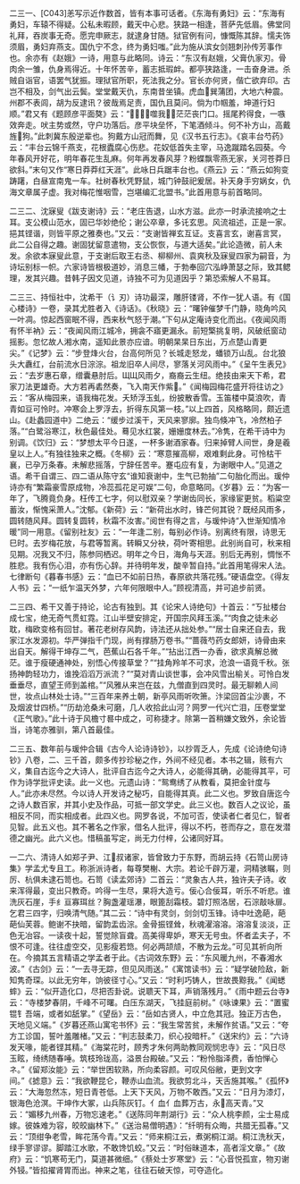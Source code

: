 <!-- { "loadSidebar": true } -->
二三一、[C043]恙写示近作数首，皆有本事可话者。《东海有勇妇》云：“东海有勇妇，车辕不得疑。公私未暇顾，戴天中心悲。狭路一相逢，菩萨先低眉。佛堂同礼拜，吞炭事无奇。愿完申厥志，就逮身甘随。狱官例有问，慷慨陈其辞。懦夫饰须眉，勇妇弃燕支。国仇宁不念，终为勇妇嗤。”此为施从滨女剑翘刺孙传芳事作也。余亦有《赵娥》一诗，用意与此略同。诗云：“东汉有赵娥，父膏仇家刃。骨肉余一雏，仇身焉得近。十年怀苦辛，蓄志抵瑕衅。都亭狭路逢，一击奋身进。杀贼自诣官，语罢气犹振。理狱官所职，死法我之分。官长亦何贤，偕亡欲弃印。古岂不相及，剑气出云鬓。堂堂戴天仇，东南昔坐镇。虎血巽蒲团，大地六种震。州郡不表闾，胡为反逮讯？彼哉焉足责，国仇且莫问。倘为巾帼羞，坤道行妇顺。”君又有《题顾彦平面獒》云：“噬我，茫茫丧门口。摇尾矜得食，一嗾效奔走。吠主势或然，守户功落后。彦平块垒怀，下笔酒倾斗。何不补方山，高戴旌狗。”此刺冀东殷逆辈也。狗戴方山冠而舞，见《汉书五行志》。《哀丰台芍药》云：“丰台云锦千燕支，花根蠹腐心伤悲。花奴低首失主宰，马逸蹴踏名园葵。今年春风开好花，明年春花生乱麻。何年再发春风芽？粉蝶飘零燕无家，关河苍莽日欲斜。”末句又作“寒日莽莽红天涯”。此咏日兵踞丰台也。《燕云》云：“燕云如狗变踌躇，白昼宣南鬼一车。社树春秋凭野鼠，城门钟鼓祀爰居。补天身手穷娲女，仇海文章属子虚。我对梅花惟咽雪，岂堪编汇北盟书。”此首用意与前首略同。

二三二、沈寐叟《跋支谢诗》云：“老庄告退，山水方滋。此亦一时承流接响之士耳。支公模山范水，固已华妙绝伦；谢公卒章，多讬玄思。风流祖述，正是一家。挹其铿谐，则皆平原之雅奏也。”又云：“支谢皆禅玄互证。支喜言玄，谢喜言冥，此二公自得之趣。谢固犹留意遣物，支公恢恢，与道大适矣。”此论造微，前人未发。余欲本寐叟此意，于支谢后取王右丞、柳柳州、袁爽秋及寐叟四家为嗣音，为诗坛别标一帜。六家诗皆根极道妙，消息三幡，于勃奉回穴泓峥萧瑟之际，致其鳃理，发其兴趣。昔韩子因文见道，诗独不可为见道因乎？第恐索解人不易耳。

二三三、持恒社中，沈希干（讠刃）诗功最深，雕肝镂肾，不作一犹人语。有《国心楼诗》一卷，录其尤胜者入《诗话》。《秋晓》云：“曙钟催梦千门静，晓角吟风一叶凋。惊起西窗眠不得，西来秋气怒于潮。”下句从定庵诗变化而出。《夜闻风雨有怀半衲》云：“夜闻风雨江城冷，拥衾不寤更漏永。前短檠挑复明，风破纸窗动摇影。忽忆故人湘水南，遥知此景亦应谙。明朝杲杲日东出，万点楚山青更尖。”《记梦》云：“步登烽火台，台高何所见？长城走怒龙，蟠锁万山乱。台北狼头大纛红，台前流水日淙淙。祖龙旧卒人间尽，寥落关河风雨中。”《呈午生表兄》云：“去岁惠石章，缯囊悬肘后。ЩЩ风雨夕，裔裔云生纽。绝技由来天下希，君家刀法更雄奇。大方若再砉然奏，飞入南天作紫。”《闻梅园梅花盛开将往访之》云：“客从梅园来，语我梅花发。夭矫浮玉虬，纷披散香雪。玉笛楼中莫浪吹，青青如豆可怜时。冲寒会上罗浮去，折得东风第一枝。”以上四首，风格略同，颇近遗山。《赴蠡园道中》二绝云：“缓步过溪干，天风来寥廓。独鸟倏冲飞，冷然柏子落。”“白鹭浴寒江，秋色最佳处。蓦见水红裳，姗姗度林去。”冷隽，在希干诗中为别调。《饮归》云：“梦想太平今日遂，一杯多谢酒家春。归来掉臂人间世，身是羲皇以上人。”有独往独来之概。《冬柳》云：“寒意摧高柳，艰难剩此身。可怜枯干襄，已孕万条春。未解悲摇落，宁辞任苦辛。蹇屯应有复，为谢眼中人。”见道之语。希干自谓三、四二语从陈守玄“谁知衰谢中，生气已勃抽”二句胎化而出。瑗仲诗亦有“繁霜豪雪原成物，冷蕊孤花足可娱”二句，命意略同。《岁暮》云：“为客一年了，飞腾竟负身。枉传工七字，何以慰双亲？学谢齿同长，家缘宦更贫。稻粱空蓄汝，惭愧采萧人。”沈郁。《新荷》云：“新荷出水时，锋芒何其锐？既经风雨多，圆转随风拜。圆转复圆转，秋霜不汝害。”阅世有得之言，与瑗仲诗“入世渐知情冷暖”同一用意。《留别社友》云：“一年逢二别，每别必作诗。别离终有限，诗思无巳时。去岁梅花放，与君等暂离。转瞬又分袂，荷叶寄相思。此别尚自可，秋来相见期。况我又不归，陈参同栖迟。明年之今日，海角与天涯。别后无再别，惆怅不胜悲。我有伤心泪，亦有伤心辞。并待明年发，酸辛暂自持。”此首用笔得宋人法。七律断句《暮春书感》云：“血已不如前日热，春原欲共落花残。”硬语盘空。《得友人书》云：“一纸乍温天外梦，六年何限眼中人。”顾视清高，并可追步前贤。

二三四、希干又善于持论，论古有独到。其《论宋人诗绝句》十首云：“ㄎ扯楼台成七宝，绝无奇气贯虹霓。江山半壁安排定，开国宗风拜玉溪。”“肉食之徒未必耽，梅欧变格有回甘。著花老树存风韵，诗法还从拙处参。”“居士自来还自去，我家江水发源初。华严弹指千门现，尚有撑肠万卷书。”“蔷薇芍药女郎妍，诗骨由来出自天。解得干坤存二气，芭蕉山石各千年。”“拈出江西一办香，欲求真解总微茫。谁于瘦硬通神处，别悟心传接草堂？”“挂角羚羊不可求，沧浪一语竟千秋。张扬神韵轻功力，谁挽滔滔万派流？”“莫对青山谈世事，会冲风雪出榆关。可怜白发垂垂尽，直望王师到盖棺。”“风雅从来岂在兹，九僧直到四灵时。最无聊赖人间世，妆点山林处士诗。”“三百年来养土朝，新亭风雨听吹箫。汴梁回首尘沙裹，不及烟波廿四桥。”“历劫沧桑未可磨，几人收拾此山河？网罗一代兴亡泪，压卷堂堂《正气歌》。”此十诗于风檐寸晷中成之，可称捷才。除第一首稍嫌文致外，余论皆当，诗笔亦雅驯，第八首最佳。

二三五、数年前与瑗仲合辑《古今人论诗诗钞》，以抄胥乏人，先成《论诗绝句诗钞》八卷，二、三千首，颇多传抄珍秘之作，外间不经见者。本书之辑，赅有六义，集自古迄今之大诗人，批评自古迄今之大诗人，必能得其确，必能得其平，可作为诗学批评史读。此一义也。元遗山诗：“鸳鸯绣了从教看，莫把金针度与人。”此亦未尽然。今以诗人开发诗之秘巧，自能得其真。此二义也。罗致自唐迄今之诗人数百家，并其小史及作品，可抵一部文学史。此三义也。数百人之议论，虽相反不同，而实相成者。此四义也。网罗各说，不加可否，使读者仁者见仁，智者见智。此五义也。其不著名之作家，借名人批评，得以不朽，苍而存之，意在发潜德之幽光。此六义也。惜稿虽写定，尚无力付梓，公诸同好耳。

一二六、清诗人如郑子尹、江叔诸家，皆曾致力于东野，而胡云持《石笥山房诗集》学孟尤专且工。称浙派诗者，每尊樊榭、大宗。若论千辟万灌，洞精骇瞩，则厉、杭俱未逮石笥也。石笥《读孟郊诗》二首云：“灵象古人共，独许夫子诗。收来浑得最，变出只教奇。吟得一生尽，果将大造亏。佞心合佞耳，听乐不听悲。谁洗灰石崖，手纟亘寡珥丝？胸盏灌瑶瀑，眼篦刮霜枝。碧灯照洛居，石淙敲咏扉。乞君三四字，归唤清气随。”其二云：“诗中有灵剑，剑剑切玉锋。诗中吐逸葩，葩葩仙芙蓉。鲍谢不抉暗，留韵盂齿淙。金骨振铿耸，秋魂濯溶溶。溶溶复淡淡，正色无冶容。一读夜十起，誓觉除盲聋。高美得卑妒，寒天无号虫。怀者孟夫子，不恨不可逢。往往虚空交，见影瘦若筇。何必两颉颃，不散为云龙。”可见其祈向所在。今摘其五言精语之学孟者于此。《古词效东野》云：“东风暖九州，不春湘水波。”《古剑》云：“一去寻无踪，但见风雨送。”《寓馆读书》云：“疑学破险敌，新知隽奇琛。以此无穷年，饷彼径寸心。”又云：“时利巧铸人，世故畏黥我。”《闻蟋蟀》云：“似开造化口，尽把否卦说。说聩天下耳，声销落残月。”《雨中题云台寺》云：“寺楼梦春阴，千峰不可曙。白压东湖天，飞挂庭前树。”《咏谏果》云：“置蜜锟钅吾端，或者如舐掌。”《望岳》云：“岳如古贤人，中立危其冠。独正万古色，天地见义端。”《岁暮还燕山寓宅书怀》云：“我生常苦贫，未解作贫语。”又云：“夸方工诊国，誓叶羞雕楮。”又云：“判志鼓柔刀，织心投暗杆。”《送宋约》云：“六诗发天喙，能者铿其精。”《海棠花时，顾秀才朱何两助教同观悯忠寺》云：“风日尽玉眩，绮绣随春唾。筑枝玲珑高，溢景台殿破。”又云：“粉怜脂泽费，香怕惮心ネ。”《留郑汝能》云：“举世困软熟，所向柔容颜。可叹风俗敝，更到文字间。”《摅意》云：“我欲鞭昆仑，鞭赤山血流。我欲剪北斗，天舌施其喉。”《孤怀》云：“大海忽然冻，短日青苍低。上天下天风，万物不敢西。”又云：“日月为漆灯，银海色沧溟。干坤作大冢，山兵陈灰钉。亻血亻血葬万古，永高天青。”又云：“媚移九州春，万物忘速老。”《送陈同年荆湖行》云：“众人桃李颜，尘士易成嫁。彼姝难为容，皎皎幽林下。”《送治易僧明遇》：“纤明有众晦，共腊无孤春。”又云：“顶绀争老雪，眸花荡今青。”又云：“师来桐江云，煮粥桐江湖。桐江洗秋天，绿手寥谬谬。脚踏江水歌，不敢馋饥蛟。”又云：“时俗昧道本，高者淫文章。”《故府》云：“饥寒苟无门，莫道甚微细。”《蔡处士岁寒堂》云：“心音悦孤宣，物刃谢外锓。”皆掐擢肾胃而出。神来之笔，往往石破天惊，可夺造化。

